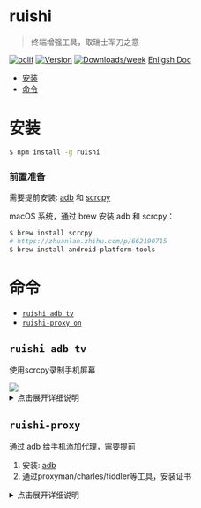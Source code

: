 ruishi
=================
> 终端增强工具，取瑞士军刀之意

[![oclif](https://img.shields.io/badge/cli-oclif-brightgreen.svg)](https://oclif.io)
[![Version](https://img.shields.io/npm/v/ruishi.svg)](https://npmjs.org/package/ruishi)
[![Downloads/week](https://img.shields.io/npm/dw/ruishi.svg)](https://npmjs.org/package/ruishi)
[Enligsh Doc](./README.en.md)


<!-- toc -->
* [安装](#安装)
* [命令](#命令)
<!-- tocstop -->
# 安装
```bash
$ npm install -g ruishi
```
### 前置准备
需要提前安装: [adb](https://developer.android.com/tools/adb)  和 [scrcpy](https://github.com/Genymobile/scrcpy)

macOS 系统，通过 brew 安装 adb 和 scrcpy：
```bash
$ brew install scrcpy
# https://zhuanlan.zhihu.com/p/662190715
$ brew install android-platform-tools
```


# 命令
<!-- commands -->
* [`ruishi adb tv`](#ruishi-adb-tv)
* [`ruishi-proxy on`](#ruishi-proxy)

## `ruishi adb tv`

使用scrcpy录制手机屏幕

<img src="https://i0.hdslb.com/bfs/archive/edce271400deef9848467834ec6c8893bb2b68db.jpg@518w_290h_1c_!web-video-share-cover.avif" />

<details>
<summary>点击展开详细说明</summary>

```bash
USAGE
  $ ruishi adb tv [--audio] [--display]

FLAGS
  --[no-]audio    是否在录制时包含音频
  --[no-]display  是否在录制时显示屏幕内容

DESCRIPTION
  使用scrcpy录制手机屏幕

EXAMPLES
  $ ruishi adb tv
  开始录制手机屏幕，视频将保存在当前目录

  $ ruishi adb tv --no-display
  开始录制手机屏幕但不显示屏幕内容，视频将保存在当前目录

  $ ruishi adb tv --no-audio
  开始录制手机屏幕但不录制音频，视频将保存在当前目录
```

_See code: [src/commands/adb/tv.ts](https://github.com/odb/ruishi/blob/v0.0.13/src/commands/adb/tv.ts)_

</details>

## `ruishi-proxy`
通过 adb 给手机添加代理，需要提前
1. 安装: [adb](https://developer.android.com/tools/adb)
2. 通过proxyman/charles/fiddler等工具，安装证书

<details>
<summary>点击展开详细说明</summary>

```bash
使用教程
  $ ruishi-proxy on [port] # 开启代理，默认 9090
  $ ruishi-proxy off # 关闭代理
```
</details>
